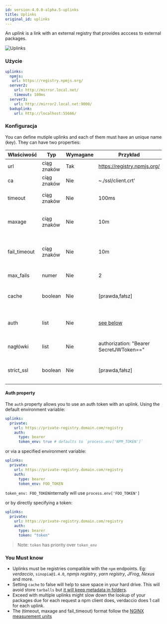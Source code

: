 ```yaml
---
id: version-4.0.0-alpha.5-uplinks
title: Uplinks
original_id: uplinks
---
```

An *uplink* is a link with an external registry that provides acccess to external packages.

![Uplinks](https://user-images.githubusercontent.com/558752/52976233-fb0e3980-33c8-11e9-8eea-5415e6018144.png)

### Użycie

```yaml
uplinks:
  npmjs:
   url: https://registry.npmjs.org/
  server2:
    url: http://mirror.local.net/
    timeout: 100ms
  server3:
    url: http://mirror2.local.net:9000/
  baduplink:
    url: http://localhost:55666/
```

### Konfiguracja

You can define mutiple uplinks and each of them must have an unique name (key). They can have two properties:

| Właściwość   | Typ         | Wymagane | Przykład                                | Wsparcie  | Opis                                                                                                                       | Domyślne   |
| ------------ | ----------- | -------- | --------------------------------------- | --------- | -------------------------------------------------------------------------------------------------------------------------- | ---------- |
| url          | ciąg znaków | Tak      | https://registry.npmjs.org/             | wszystkie | The registry url                                                                                                           | npmjs      |
| ca           | ciąg znaków | Nie      | ~./ssl/client.crt'                      | wszystkie | SSL path certificate                                                                                                       | No default |
| timeout      | ciąg znaków | Nie      | 100ms                                   | wszystkie | set new timeout for the request                                                                                            | 30s        |
| maxage       | ciąg znaków | Nie      | 10m                                     | wszystkie | the time threshold to the cache is valid                                                                                   | 2m         |
| fail_timeout | ciąg znaków | Nie      | 10m                                     | wszystkie | defines max time when a request becomes a failure                                                                          | 5m         |
| max_fails    | numer       | Nie      | 2                                       | wszystkie | limit maximun failure request                                                                                              | 2          |
| cache        | boolean     | Nie      | [prawda,fałsz]                          | >= 2.1    | cache all remote tarballs in storage                                                                                       | true       |
| auth         | list        | Nie      | [see below](uplinks.md#auth-property)   | >= 2.5    | assigns the header 'Authorization' [more info](http://blog.npmjs.org/post/118393368555/deploying-with-npm-private-modules) | disabled   |
| nagłówki     | list        | Nie      | authorization: "Bearer SecretJWToken==" | wszystkie | list of custom headers for the uplink                                                                                      | disabled   |
| strict_ssl   | boolean     | Nie      | [prawda,fałsz]                          | >= 3.0    | If true, requires SSL certificates be valid.                                                                               | true       |

#### Auth property

The `auth` property allows you to use an auth token with an uplink. Using the default environment variable:

```yaml
uplinks:
  private:
    url: https://private-registry.domain.com/registry
    auth:
      type: bearer
      token_env: true # defaults to `process.env['NPM_TOKEN']`
```

or via a specified environment variable:

```yaml
uplinks:
  private:
    url: https://private-registry.domain.com/registry
    auth:
      type: bearer
      token_env: FOO_TOKEN
```

`token_env: FOO_TOKEN`internally will use `process.env['FOO_TOKEN']`

or by directly specifying a token:

```yaml
uplinks:
  private:
    url: https://private-registry.domain.com/registry
    auth:
      type: bearer
      token: "token"
```

> Note: `token` has priority over `token_env`

### You Must know

* Uplinks must be registries compatible with the `npm` endpoints. Eg: *verdaccio*, `sinopia@1.4.0`, *npmjs registry*, *yarn registry*, *JFrog*, *Nexus* and more.
* Setting `cache` to false will help to save space in your hard drive. This will avoid store `tarballs` but [it will keep metadata in folders](https://github.com/verdaccio/verdaccio/issues/391).
* Exceed with multiple uplinks might slow down the lookup of your packages due for each request a npm client does, verdaccio does 1 call for each uplink.
* The (timeout, maxage and fail_timeout) format follow the [NGINX measurement units](http://nginx.org/en/docs/syntax.html)